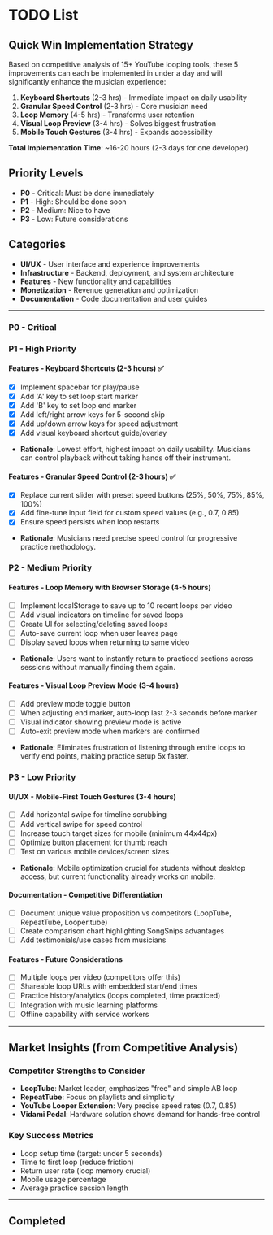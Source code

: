 # TODO List

## Quick Win Implementation Strategy

Based on competitive analysis of 15+ YouTube looping tools, these 5 improvements can each be implemented in under a day and will significantly enhance the musician experience:

1. **Keyboard Shortcuts** (2-3 hrs) - Immediate impact on daily usability
2. **Granular Speed Control** (2-3 hrs) - Core musician need
3. **Loop Memory** (4-5 hrs) - Transforms user retention
4. **Visual Loop Preview** (3-4 hrs) - Solves biggest frustration
5. **Mobile Touch Gestures** (3-4 hrs) - Expands accessibility

**Total Implementation Time**: ~16-20 hours (2-3 days for one developer)

## Priority Levels

- **P0** - Critical: Must be done immediately
- **P1** - High: Should be done soon
- **P2** - Medium: Nice to have
- **P3** - Low: Future considerations

## Categories

- **UI/UX** - User interface and experience improvements
- **Infrastructure** - Backend, deployment, and system architecture
- **Features** - New functionality and capabilities
- **Monetization** - Revenue generation and optimization
- **Documentation** - Code documentation and user guides

---

### P0 - Critical

### P1 - High Priority

#### **Features** - Keyboard Shortcuts (2-3 hours) ✅

- [x] Implement spacebar for play/pause
- [x] Add 'A' key to set loop start marker
- [x] Add 'B' key to set loop end marker
- [x] Add left/right arrow keys for 5-second skip
- [x] Add up/down arrow keys for speed adjustment
- [x] Add visual keyboard shortcut guide/overlay
- **Rationale**: Lowest effort, highest impact on daily usability. Musicians can control playback without taking hands off their instrument.

#### **Features** - Granular Speed Control (2-3 hours) ✅

- [x] Replace current slider with preset speed buttons (25%, 50%, 75%, 85%, 100%)
- [x] Add fine-tune input field for custom speed values (e.g., 0.7, 0.85)
- [x] Ensure speed persists when loop restarts
- **Rationale**: Musicians need precise speed control for progressive practice methodology.

### P2 - Medium Priority

#### **Features** - Loop Memory with Browser Storage (4-5 hours)

- [ ] Implement localStorage to save up to 10 recent loops per video
- [ ] Add visual indicators on timeline for saved loops
- [ ] Create UI for selecting/deleting saved loops
- [ ] Auto-save current loop when user leaves page
- [ ] Display saved loops when returning to same video
- **Rationale**: Users want to instantly return to practiced sections across sessions without manually finding them again.

#### **Features** - Visual Loop Preview Mode (3-4 hours)

- [ ] Add preview mode toggle button
- [ ] When adjusting end marker, auto-loop last 2-3 seconds before marker
- [ ] Visual indicator showing preview mode is active
- [ ] Auto-exit preview mode when markers are confirmed
- **Rationale**: Eliminates frustration of listening through entire loops to verify end points, making practice setup 5x faster.

### P3 - Low Priority

#### **UI/UX** - Mobile-First Touch Gestures (3-4 hours)

- [ ] Add horizontal swipe for timeline scrubbing
- [ ] Add vertical swipe for speed control
- [ ] Increase touch target sizes for mobile (minimum 44x44px)
- [ ] Optimize button placement for thumb reach
- [ ] Test on various mobile devices/screen sizes
- **Rationale**: Mobile optimization crucial for students without desktop access, but current functionality already works on mobile.

#### **Documentation** - Competitive Differentiation

- [ ] Document unique value proposition vs competitors (LoopTube, RepeatTube, Looper.tube)
- [ ] Create comparison chart highlighting SongSnips advantages
- [ ] Add testimonials/use cases from musicians

#### **Features** - Future Considerations

- [ ] Multiple loops per video (competitors offer this)
- [ ] Shareable loop URLs with embedded start/end times
- [ ] Practice history/analytics (loops completed, time practiced)
- [ ] Integration with music learning platforms
- [ ] Offline capability with service workers

---

## Market Insights (from Competitive Analysis)

### Competitor Strengths to Consider

- **LoopTube**: Market leader, emphasizes "free" and simple AB loop
- **RepeatTube**: Focus on playlists and simplicity
- **YouTube Looper Extension**: Very precise speed rates (0.7, 0.85)
- **Vidami Pedal**: Hardware solution shows demand for hands-free control

### Key Success Metrics

- Loop setup time (target: under 5 seconds)
- Time to first loop (reduce friction)
- Return user rate (loop memory crucial)
- Mobile usage percentage
- Average practice session length

---

## Completed

